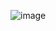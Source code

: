 ![image](https://user-images.githubusercontent.com/42135673/232546049-860a7448-266e-4658-ab83-105f1e60ce56.png)

